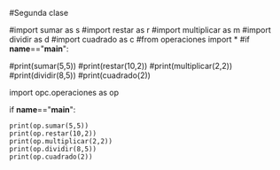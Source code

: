 #Segunda clase

#import sumar as s
#import restar as r
#import multiplicar as m 
#import dividir as d 
#import cuadrado as c
#from operaciones import *
#if __name__=="__main__":
   
   #print(sumar(5,5))
   #print(restar(10,2))
   #print(multiplicar(2,2))
   #print(dividir(8,5))
   #print(cuadrado(2))
       
import opc.operaciones as op

if __name__=="__main__":
    
    print(op.sumar(5,5))
    print(op.restar(10,2))
    print(op.multiplicar(2,2))
    print(op.dividir(8,5))
    print(op.cuadrado(2))
